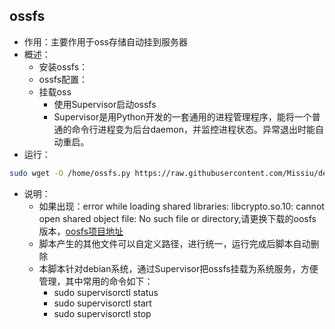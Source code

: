 ## ossfs

- 作用：主要作用于oss存储自动挂到服务器
- 概述：
  - 安装ossfs：
  - ossfs配置：
  - 挂载oss
    - 使用Supervisor启动ossfs
    - Supervisor是用Python开发的一套通用的进程管理程序，能将一个普通的命令行进程变为后台daemon，并监控进程状态。异常退出时能自动重启。
- 运行：
```sh
sudo wget -O /home/ossfs.py https://raw.githubusercontent.com/Missiu/debian-script/main/py/ossfs.py && pip install termcolor && sudo python3 /home/ossfs.py
```
- 说明：
  - 如果出现：error while loading shared libraries: libcrypto.so.10: cannot open shared object file: No such file or directory,请更换下载的oosfs版本，[oosfs项目地址](https://github.com/aliyun/ossfs/releases)
  - 脚本产生的其他文件可以自定义路径，进行统一，运行完成后脚本自动删除
  - 本脚本针对debian系统，通过Supervisor把ossfs挂载为系统服务，方便管理，其中常用的命令如下： 
    - sudo supervisorctl status
    - sudo supervisorctl start
    - sudo supervisorctl stop
